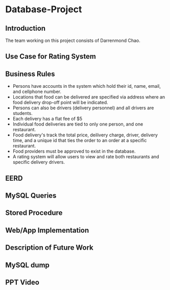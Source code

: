 # Database-Project
## Introduction
The team working on this project consists of Darrenmond Chao.
  
## Use Case for Rating System

## Business Rules
- Persons have accounts in the system which hold their id, name, email, and cellphone number.
- Locations that food can be delivered are specified via address where an food delivery drop-off point will be indicated.
- Persons can also be drivers (delivery personnel) and all drivers are students.
- Each delivery has a flat fee of $5
- Individual food deliveries are tied to only one person, and one restaurant. 
- Food delivery's track the total price, deilivery charge, driver, delivery time, and a unique id that ties the order to an order at a specific restaurant.
- Food providers must be approved to exist in the database.
- A rating system will allow users to view and rate both restaurants and specific delivery drivers. 

## EERD

## MySQL Queries

## Stored Procedure

## Web/App Implementation

## Description of Future Work

## MySQL dump

## PPT Video
